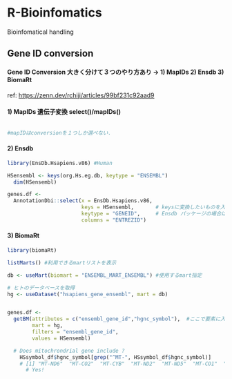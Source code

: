 # R-Bioinfomatics
Bioinfomatical handling

## Gene ID conversion
#### Gene ID Conversion 大きく分けて３つのやり方あり -> 1) MapIDs 2) Ensdb 3) BiomaRt
ref: https://zenn.dev/rchiji/articles/99bf231c92aad9


#### 1) MapIDs 遺伝子変換 select()/mapIDs()
```r

#mapIDはconversionを１つしか選べない．

```


#### 2) Ensdb
```r
library(EnsDb.Hsapiens.v86) #Human

HSensembl <- keys(org.Hs.eg.db, keytype = "ENSEMBL")
  dim(HSensembl)

genes.df <-
  AnnotationDbi::select(x = EnsDb.Hsapiens.v86, 
                        keys = HSensembl,       # keysに変換したいものを入れる
                        keytype = "GENEID",     # Ensdb パッケージの場合は， GENEID = Ensembl gene ID
                        columns = "ENTREZID")
```


#### 3) BiomaRt
```r
library(biomaRt)

listMarts() #利用できるmartリストを表示

db <- useMart(biomart = "ENSEMBL_MART_ENSEMBL") #使用するmart指定

# ヒトのデータベースを取得
hg <- useDataset("hsapiens_gene_ensembl", mart = db)


genes.df <- 
  getBM(attributes = c("ensembl_gene_id","hgnc_symbol"),  #ここで要素に入れたい項目を指定
        mart = hg, 
        filters = "ensembl_gene_id", 
        values = HSensembl)

  # Does mitochrondrial gene include ?
    HSsymbol_df$hgnc_symbol[grep("^MT-", HSsymbol_df$hgnc_symbol)]
    # [1] "MT-ND6"  "MT-CO2"  "MT-CYB"  "MT-ND2"  "MT-ND5"  "MT-CO1"  "MT-ND3"  "MT-ND4"  "MT-ND1"  "MT-ATP6" "MT-CO3"  "MT-ND4L" "MT-ATP8"
      # Yes!
```
